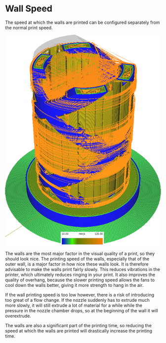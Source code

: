 Wall Speed
====
The speed at which the walls are printed can be configured separately from the normal print speed.

![Various structures printed at different speeds](images/speed_difference.png)

The walls are the most major factor in the visual quality of a print, so they should look nice. The printing speed of the walls, especially that of the outer wall, is a major factor in how nice these walls look. It is therefore advisable to make the walls print fairly slowly. This reduces vibrations in the printer, which ultimately reduces ringing in your print. It also improves the quality of overhang, because the slower printing speed allows the fans to cool down the walls better, giving it more strength to hang in the air.

If the wall printing speed is too low however, there is a risk of introducing too great of a flow change. If the nozzle suddenly has to extrude much more slowly, it will still extrude a lot of material for a while while the pressure in the nozzle chamber drops, so at the beginning of the wall it will overextrude.

The walls are also a significant part of the printing time, so reducing the speed at which the walls are printed will drastically increase the printing time.